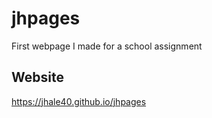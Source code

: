 # jhpages
First webpage I made for a school assignment
## Website
https://jhale40.github.io/jhpages

